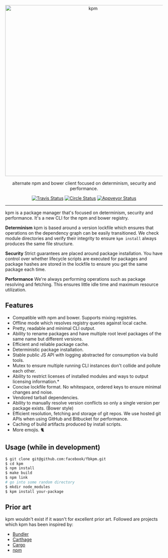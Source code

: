 <p align="center">
  <a href="https://facebook.github.io/kpm">
    <img alt="kpm" src="https://github.com/facebook/fbkpm/blob/master/assets/logo.png?raw=true" width="546">
  </a>
</p>

<p align="center">
  alternate npm and bower client focused on determinism, security and performance.
</p>

<p align="center">
  <a href="https://travis-ci.org/facebook/fbkpm"><img alt="Travis Status" src="https://travis-ci.com/facebook/fbkpm.svg?token=DxqWAqRqs3zWAF8EhBHy"></a>
  <a href="https://circleci.com/gh/facebook/fbkpm"><img alt="Circle Status" src="https://circleci.com/gh/facebook/fbkpm.svg?style=svg&circle-token=5f0a78473b0f440afb218bf2b82323cc6b3cb43f"></a>
  <a href="https://ci.appveyor.com/project/facebook/fbkpm/branch/master"><img alt="Appveyor Status" src="https://ci.appveyor.com/api/projects/status/SECRET_KEY/branch/master?svg=true"></a>
</p>

---

kpm is a package manager that's focused on determinism, security and performance. It's a new
CLI for the npm and bower registry.

**Determinism** kpm is based around a version lockfile which ensures that operations on the
dependency graph can be easily transitioned. We check module directories and verify their
integrity to ensure `kpm install` always produces the same file structure.

**Security** Strict guarantees are placed around package installation. You have control over
whether lifecycle scripts are executed for packages and package hashes are stored in the
lockfile to ensure you get the same package each time.

**Performance** We're always performing operations such as package resolving and fetching. This
ensures little idle time and maximum resource utilization.

## Features

 - Compatible with npm and bower. Supports mixing registries.
 - Offline mode which resolves registry queries against local cache.
 - Pretty, readable and minimal CLI output.
 - Ability to rename packages and have multiple root level packages of the same name but different versions.
 - Efficient and reliable package cache.
 - Deterministic package installation.
 - Stable public JS API with logging abstracted for consumption via build tools.
 - Mutex to ensure multiple running CLI instances don't collide and pollute each other.
 - Ability to restrict licenses of installed modules and ways to output licensing information.*
 - Concise lockfile format. No whitespace, ordered keys to ensure minimal changes and noise.
 - Vendored tarball dependencies.
 - Ability to manually resolve version conflicts so only a single version per package exists. (Bower style)
 - Efficient resolution, fetching and storage of git repos. We use hosted git APIs when using GitHub and Bitbucket for performance.
 - Caching of build artifacts produced by install scripts.
 - More emojis. 🐈

## Usage (while in development)

```sh
$ git clone git@github.com:facebook/fbkpm.git
$ cd kpm
$ npm install
$ make build
$ npm link
# go into some random directory
$ mkdir node_modules
$ kpm install your-package
```

## Prior art

kpm wouldn't exist if it wasn't for excellent prior art. Followed are projects which kpm has
been inspired by:

 - [Bundler](https://github.com/bundler/bundler)
 - [Carthage](https://github.com/Carthage/Carthage)
 - [Cargo](https://github.com/rust-lang/cargo)
 - [npm](https://github.com/npm/npm)
